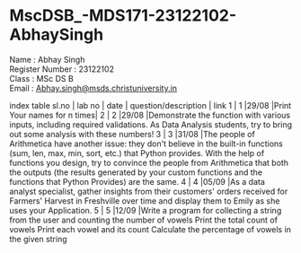 # MscDSB_-MDS171-23122102-AbhaySingh

Name : Abhay Singh     
Register Number : 23122102     
Class : MSc DS B     
Email : Abhay.singh@msds.christuniversity.in     


index table
sl.no | lab no | date | question/description | link
1     | 1      |29/08 |Print Your names for n times|
2     | 2      |29/08 |Demonstrate the function with various inputs, including required validations. As Data Analysis students, try to bring out some analysis with these numbers!
3     | 3      |31/08 |The people of Arithmetica have another issue: they don't believe in the built-in functions (sum, len, max, min, sort, etc.) that Python provides. With the help of functions you design, try to convince the people from Arithmetica that both the outputs (the results generated by your custom functions and the functions that Python Provides) are the same.
4     | 4      |05/09 |As a data analyst specialist, gather insights from their customers' orders received for Farmers' Harvest in Freshville over time and display them to Emily as she uses your Application.
5     | 5      |12/09 |Write a program for collecting a string from the user and counting the number of vowels Print the total count of vowels Print each vowel and its count Calculate the percentage of vowels in the given string
